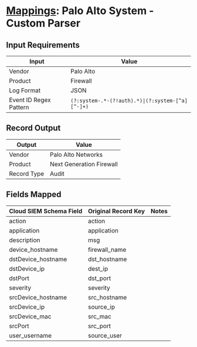 # [Mappings](README.md): Palo Alto System - Custom Parser

## Input Requirements

|Input|Value|
|-----|-----|
|Vendor|Palo Alto|
|Product|Firewall|
|Log Format|JSON|
|Event ID Regex Pattern|`(?:system-.*-(?!auth).*)\|(?:system-[^a][^-]+)`|

## Record Output

|Output|Value|
|------|-----|
|Vendor|Palo Alto Networks|
|Product|Next Generation Firewall|
|Record Type|Audit|

## Fields Mapped

|Cloud SIEM Schema Field|Original Record Key|Notes|
|-----------------------|-------------------|-----|
|action|action||
|application|application||
|description|msg||
|device_hostname|firewall_name||
|dstDevice_hostname|dst_hostname||
|dstDevice_ip|dest_ip||
|dstPort|dst_port||
|severity|severity||
|srcDevice_hostname|src_hostname||
|srcDevice_ip|source_ip||
|srcDevice_mac|src_mac||
|srcPort|src_port||
|user_username|source_user||

